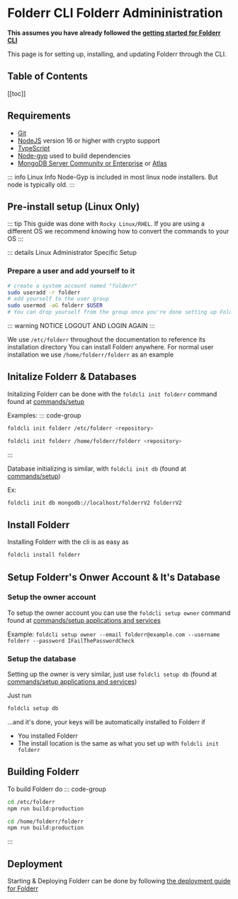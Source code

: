 # Folderr CLI <Badge type="warning" text="beta" /> Folderr Admininistration

**This assumes you have already followed the [getting started for Folderr CLI](./getting-started.md)**

This page is for setting up, installing, and updating Folderr through the CLI.


## Table of Contents
[[toc]]

## Requirements

- [Git](https://git-scm.com/downloads)
- [NodeJS](https://nodejs.org) version 16 or higher with crypto support
- [TypeScript](https://www.typescriptlang.org/index.html#download-links)
- [Node-gyp](https://github.com/nodejs/node-gyp) used to build dependencies
- [MongoDB Server Community or Enterprise](https://docs.mongodb.com/manual/administration/install-community/) or [Atlas](https://www.mongodb.com/cloud/atlas)

::: info Linux Info
Node-Gyp is included in most linux node installers. But node is typically old.
:::

## Pre-install setup (Linux Only)

::: tip
This guide was done with `Rocky Linux/RHEL`. If you are using a different OS we recommend knowing how to convert the commands to your OS
:::

::: details Linux Administrator Specific Setup

### Prepare a user and add yourself to it

```sh
# create a system account named "folderr"
sudo useradd -r folderr
# add yourself to the user group
sudo usermod -aG folderr $USER
# You can drop yourself from the group once you're done setting up Folderr
```
::: warning NOTICE
LOGOUT AND LOGIN AGAIN
:::

We use `/etc/folderr` throughout the documentation to reference its installation directory
You can install Folderr anywhere. For normal user installation we use `/home/folderr/folderr` as an example

## Initalize Folderr & Databases

Initalizing Folderr can be done with the `foldcli init folderr` command found at [commands/setup](./commands.md#setup)

Examples:
::: code-group
```sh [Linux, Admin]
foldcli init folderr /etc/folderr <repository>
```
```sh [Linux, User]
foldcli init folderr /home/folderr/folderr <repository>
```
:::

Database initializing is similar, with `foldcli init db` (found at [commands/setup](./commands.md#setup))

Ex:
```sh
foldcli init db mongodb://localhost/folderrV2 folderrV2
```

## Install Folderr

Installing Folderr with the cli is as easy as
```sh
foldcli install folderr
```

## Setup Folderr's Onwer Account & It's Database

### Setup the owner account
To setup the owner account you can use the `foldcli setup owner` command found at [commands/setup applications and services](./commands.md#setup-applications-and-services)

Example: `foldcli setup owner --email folderr@example.com --username folderr --password IFailThePasswordCheck`

### Setup the database
Setting up the owner is very similar, just use `foldcli setup db` (found at [commands/setup applications and services](./commands.md#setup-applications-and-services))

Just run
```sh
foldcli setup db
```

...and it's done, your keys will be automatically installed to Folderr if
- You installed Folderr
- The install location is the same as what you set up with `foldcli init folderr`

## Building Folderr

To build Folderr do
::: code-group
```sh [Linux, Admin]
cd /etc/folderr
npm run build:production
```
```sh [Linux, User]
cd /home/folderr/folderr
npm run build:production
```
:::

## Deployment

Starting & Deploying Folderr can be done by following [the deployment guide for Folderr](../../guides/folderr/deployment.md)